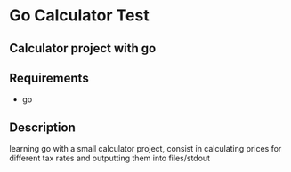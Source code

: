 # Go Calculator Test

## Calculator project with go

## Requirements

- go

## Description

learning go with a small calculator project, consist in calculating prices for different tax rates and outputting them into files/stdout